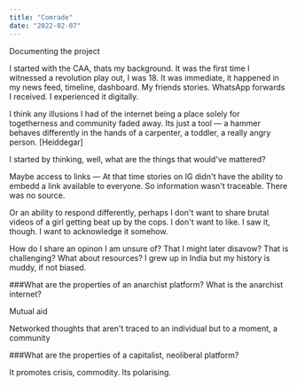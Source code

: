 ```yaml
---
title: "Comrade"
date: "2022-02-07"
---
```


Documenting the project

I started with the CAA, thats my background. It was the first time I witnessed a revolution play out, I was 18. It was immediate, it happened in my news feed, timeline, dashboard. My friends stories. WhatsApp forwards I received. I experienced it digitally.

I think any illusions I had of the internet being a place solely for togetherness and community faded away. Its just a tool — a hammer behaves differently in the hands of a carpenter, a toddler, a really angry person. [Heiddegar]

I started by thinking, well, what are the things that would've mattered?

Maybe access to links — At that time stories on IG didn't have the ability to embedd a link available to everyone. So information wasn't traceable. There was no source.

Or an ability to respond differently, perhaps I don't want to share brutal videos of a girl getting beat up by the cops. I don't want to like. I saw it, though. I want to acknowledge it somehow.

How do I share an opinon I am unsure of? That I might later disavow? That is challenging?
What about resources? I grew up in India but my history is muddy, if not biased.

###What are the properties of an anarchist platform?
What is the anarchist internet?

Mutual aid

Networked thoughts that aren't traced to an individual but to a moment, a community

###What are the properties of a capitalist, neoliberal platform?

It promotes crisis, commodity. Its polarising.
